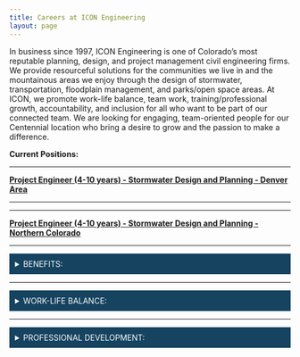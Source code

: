 ```yaml
---
title: Careers at ICON Engineering
layout: page
---
```


In business since 1997, ICON Engineering is one of Colorado’s most reputable planning, design, and project management civil engineering firms. We provide resourceful solutions for the communities we live in and the mountainous areas we enjoy through the design of stormwater, transportation, floodplain management, and parks/open space areas. At ICON, we promote work-life balance, team work, training/professional growth, accountability, and inclusion for all who want to be part of our connected team. We are looking for engaging, team-oriented people for our Centennial location who bring a desire to grow and the passion to make a difference.

**Current Positions:**

<hr>

<a href="/careers/PE_Storm_Denver_20230516" target="_blank"> <b>Project Engineer (4-10 years) - Stormwater Design and Planning - Denver Area</b></a>

<hr>

<hr>

<a href="/careers/PE_Storm_NoCo_20230516" target="_blank"> <b>Project Engineer (4-10 years) - Stormwater Design and Planning - Northern Colorado</b></a>

<hr>

<!---
<hr>

<a href="/careers/PE_Storm" target="_blank"> <b>Project Engineer (5-10 years) - Stormwater, Drainage, Floodplain Management</b></a>

<hr>

<hr>

<a href="/careers/PE_PM_Transportation" target="_blank"> <b>Project Engineer (5-10 years) - Roadways, Pedestrian Improvements, and Drainage</b></a>

<hr>

<hr>

<a href="/careers/EI_Roadway" target="_blank"> <b>Design Engineer (0-4 years) - Roadways, Pedestrian Improvements, and Drainage</b></a>

<hr>


<hr>

<a href="/careers/PE_Storm" target="_blank"> <b>Project Engineer (5-10 years) - Stormwater, Drainage, Floodplain Management</b></a>

<hr>

<a href="/careers/EI_Storm" target="_blank"> <b>Design Engineer (0-4 years) - Stormwater and Planning</b></a>

<a href="/careers/EI_Stream_Restoration" target="_blank"> <b>Design Engineer (0-4 years) - Stream Restoration</b></a>

<hr>


<a href="/careers/EI_FPAnalysis_&_Inf" target="_blank"> <b>Design Engineer (0-4 years) - Floodplain Analysis and Infrastructure Review</b></a>
-->
<div style="background-color:#154360;color:#FDFEFE;padding:10px;">
  <details>
  <summary style="color:#FDFEFE; font-style:bold;">BENEFITS:</summary>

  The benefit of working for a growing firm with 30+ employees is the opportunity to make a difference, work on a variety of projects, affect company culture, and implement positive change. Our rewards package includes a competitive salary with professional/career growth opportunities, medical/dental/vision/life/disability insurance, 8 paid holidays, accruing PTO, 401(k), performance-based bonuses, RTD Eco Pass, and fees paid for professional society participation.

  </details>
</div>

<hr>


<div style="background-color:#154360;color:#FDFEFE;padding:10px;">
  <details>
  <summary style="color:#FDFEFE; font-style:bold;">WORK-LIFE BALANCE:</summary>

  With ICON’s flex-time work environment, we work 4.5 days a week (four 9-hour days and a half day on Friday). You also have the option to work two of those days from a home office. At ICON, you will enjoy interacting with good people, collaborate in engaging design conversations, socialize at various company sponsored and social events (including happy hours, bowling, chili cook-off, super bowl squares, and holiday parties), become involved with internal committees, and it’s important to us that you work toward achieving your personal and career goals.

  </details>
</div>

<hr>


 <div style="background-color:#154360;color:#FDFEFE;padding:10px;">
   <details>
   <summary style="color:#FDFEFE; font-style:bold;">PROFESSIONAL DEVELOPMENT:</summary>

   To help our staff stay current in our industry, we provide monthly “lunch and learn” sessions in the office, providing an opportunity to do exactly that: have lunch together and learn something new! We also do monthly Field Visits followed by a Happy Hour where staff can listen to project design details on site, understand lessons learned, and see the real-life results of their work… followed by some social time. Lastly, we pay for membership dues to professional organizations and attendance at professional conferences/seminars to enhance our knowledge in our areas of expertise.

   </details>
 </div>
